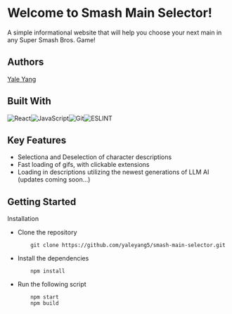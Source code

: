 # Welcome to Smash Main Selector!

A simple informational website that will help you choose your next main in any Super Smash Bros. Game!

## Authors

[Yale Yang](https://github.com/yaleyang5)

## Built With
![React](https://img.shields.io/badge/react-%2320232a.svg?style=for-the-badge&logo=react&logoColor=%2361DAFB)![JavaScript](https://img.shields.io/badge/JavaScript-323330?style=for-the-badge&logo=javascript&logoColor=F7DF1E)![Git](https://img.shields.io/badge/GIT-E44C30?style=for-the-badge&logo=git&logoColor=white)![ESLINT](https://img.shields.io/badge/eslint-3A33D1?style=for-the-badge&logo=eslint&logoColor=white)

## Key Features
- Selectiona and Deselection of character descriptions
- Fast loading of gifs, with clickable extensions
- Loading in descriptions utilizing the newest generations of LLM AI (updates coming soon...)

## Getting Started

Installation
- Clone the repository
    ```
        git clone https://github.com/yaleyang5/smash-main-selector.git
    ```
- Install the dependencies
    ```
        npm install
    ```
- Run the following script
    ```
        npm start
        npm build
    ```
